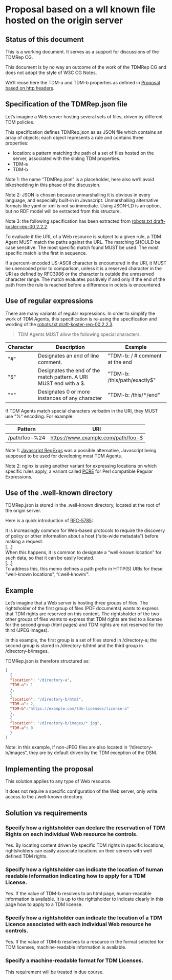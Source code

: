 # Proposal based on a wll known file hosted on the origin server

## Status of this document

This is a working document. It serves as a support for discussions of the TDMRep CG.

This document is by no way an outcome of the work of the TDMRep CG and does not adopt the style of W3C CG Notes.

We’ll reuse here the TDM-a and TDM-b properties as defined in [Proposal based on http headers](/proposals/proposal-http-headers.md).

## Specification of the TDMRep.json file 

Let’s imagine a Web server hosting several sets of files, driven by different TDM policies. 

This specification defines TDMRep.json as as JSON file which contains an array of objects; each object represents a rule and contains three properties: 

- location: a pattern matching the path of a set of files hosted on the server, associated with the sibling TDM properties.
- TDM-a
- TDM-b

Note 1: the name “TDMRep.json” is a placeholder, here also we’ll avoid bikeshedding in this phase of the discussion. 

Note 2: JSON is chosen because unmarshalling it is obvious in every language, and especially built-in in Javascript. Unmarshalling alternative formats like yaml or xml is not so immediate. Using JSON-LD is an option, but no RDF model will be extracted from this structure. 

Note 3: the following specification has been extracted from  [robots.txt draft-koster-rep-00 2.2.2](https://tools.ietf.org/html/draft-koster-rep-00#section-2.2.2).

To evaluate if the URL of a Web resource is subject to a given rule, a TDM Agent MUST match the paths against the URL.  The matching SHOULD be case sensitive.  The most specific match found MUST be used.  The most specific match is the first in sequence.

If a percent-encoded US-ASCII character is encountered in the URI, it MUST be unencoded prior to comparison, unless it is a reserved character in the URI as defined by RFC3986 or the character is outside the unreserved character range.  The match evaluates positively if and only if the end of the path from the rule is reached before a difference in octets is encountered.

## Use of regular expressions

There are many variants of regular expressions. In order to simplify the work of TDM Agents, this specification is re-using the specification and wording of the [robots.txt draft-koster-rep-00 2.2.3](https://tools.ietf.org/html/draft-koster-rep-00#section-2.2.3).

> TDM Agents MUST allow the following special characters:

| Character | Description | Example |
| -------- | -------- | -------- |
| "#"       | Designates an end of line comment. | "TDM-b: / # comment at the end |
| "$"       | Designates the end of the match pattern. A URI MUST end with a $. | "TDM-b: /this/path/exactly$" |
| "*"       | Designates 0 or more instances of any character | "TDM-b: /this/*/end" |

If TDM Agents match special characters verbatim in the URI, they MUST use "%" encoding.  For example:

| Pattern       | URI |
| -------- | -------- |
| /path/foo-%24 | https://www.example.com/path/foo-$ |

Note 1: [Javascript RegExps](https://developer.mozilla.org/en-US/docs/Web/JavaScript/Guide/Regular_Expressions) was a possible alternative, Javascript being supposed to be used for developing most TDM Agents. 

Note 2: nginx is using another variant for expressing locations on which specific rules apply, a variant called [PCRE](https://www.pcre.org) for Perl compatible Regular Expressions. 

## Use of the .well-known directory

TDMRep.json is stored in the .well-known directory, located at the root of the origin server. 

Here is a quick introduction of [RFC-5785](https://tools.ietf.org/html/rfc5785):

It is increasingly common for Web-based protocols to require the discovery of policy or other information about a host (“site-wide metadata”) before making a request.<br>
[…]<br>
When this happens, it is common to designate a “well-known location” for such data, so that it can be easily located.<br>
[…]<br>
To address this, this memo defines a path prefix in HTTP(S) URIs for these “well-known locations”, “/.well-known/".

## Example

Let’s imagine that a Web server is hosting three groups of files. The rightsholder of the first group of files (PDF documents) wants to express that TDM rights are reserved on this content. The rightsholder of the two other groups of files wants to express that TDM rights are tied to a license for the second group (html pages) and TDM rights are not reserved for the third (JPEG images).

In this example, the first group is a set of files stored in /directory-a; the second group is stored in /directory-b/html and the third group in /directory-b/images. 

TDMRep.json is therefore structured as: 

```json
[
  {
  "location": "/directory-a",
  "TDM-a": 1
  },
  {
  "location": "/directory-b/html",
  "TDM-a": 2,
  "TDM-b":"https://example.com/tdm-licenses/license-a"
  },
  {
  "location": "/directory-b/images/*.jpg",
  "TDM-a": 0
  }
]
```

Note: in this example, if non-JPEG files are also located in “/directory-b/images”, they are by default driven by the TDM exception of the DSM. 

## Implementing the proposal

This solution applies to any type of Web resource. 

It does not require a specific configuration of the Web server, only write access to the /.well-known directory. 


## Solution vs requirements

### Specify how a rightsholder can declare the reservation of TDM Rights on each individual Web resource he controls.

Yes. By locating content driven by specific TDM rights in specific locations, rightsholders can easily associate locations on their servers with well defined TDM rights.

### Specify how a rightsholder can indicate the location of human readable information indicating how to apply for a TDM License.

Yes. If the value of TDM-b resolves to an html page, human-readable information is available. It is up to the rightsholder to indicate clearly in this page how to apply to a TDM license.

### Specify how a rightsholder can indicate the location of a TDM Licence associated with each individual Web resource he controls.

Yes. If the value of TDM-b resolves to a resource in the format selected for TDM licenses, machine-readable information is available.

### Specify a machine-readable format for TDM Licenses.

This requirement will be treated in due course.
